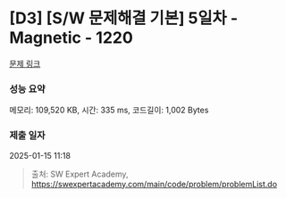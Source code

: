 # [D3] [S/W 문제해결 기본] 5일차 - Magnetic - 1220 

[문제 링크](https://swexpertacademy.com/main/code/problem/problemDetail.do?contestProbId=AV14hwZqABsCFAYD) 

### 성능 요약

메모리: 109,520 KB, 시간: 335 ms, 코드길이: 1,002 Bytes

### 제출 일자

2025-01-15 11:18



> 출처: SW Expert Academy, https://swexpertacademy.com/main/code/problem/problemList.do